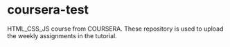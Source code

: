 # coursera-test
HTML_CSS_JS course from COURSERA. These repository is used to upload the weekly assignments in the tutorial.
